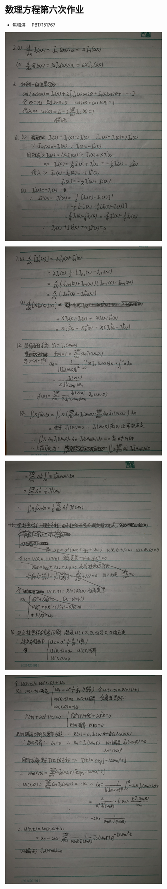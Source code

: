 # 数理方程第六次作业

+ 焦培淇 &nbsp; &nbsp; PB17151767

![图一](./images/6-1.jpg)

![图二](./images/6-2.jpg)

![图三](./images/6-3.jpg)

![图四](./images/6-4.jpg)